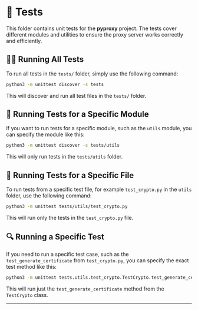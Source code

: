 # 🧪 Tests

This folder contains unit tests for the **pyproxy** project. The tests cover different modules and utilities to ensure the proxy server works correctly and efficiently.

## 🏃‍♂️ Running All Tests

To run all tests in the `tests/` folder, simply use the following command:

```bash
python3 -m unittest discover -s tests
```

This will discover and run all test files in the `tests/` folder.

## 🧩 Running Tests for a Specific Module

If you want to run tests for a specific module, such as the `utils` module, you can specify the module like this:

```bash
python3 -m unittest discover -s tests/utils
```

This will only run tests in the `tests/utils` folder.

## 📄 Running Tests for a Specific File

To run tests from a specific test file, for example `test_crypto.py` in the `utils` folder, use the following command:

```bash
python3 -m unittest tests/utils/test_crypto.py
```

This will run only the tests in the `test_crypto.py` file.

## 🔍 Running a Specific Test

If you need to run a specific test case, such as the `test_generate_certificate` from `test_crypto.py`, you can specify the exact test method like this:

```bash
python3 -m unittest tests.utils.test_crypto.TestCrypto.test_generate_certificate
```

This will run just the `test_generate_certificate` method from the `TestCrypto` class.

---